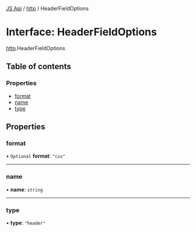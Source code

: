 [JS Api](../index.md) / [http](../modules/http.md) / HeaderFieldOptions

# Interface: HeaderFieldOptions

[http](../modules/http.md).HeaderFieldOptions

## Table of contents

### Properties

- [format](http.HeaderFieldOptions.md#format)
- [name](http.HeaderFieldOptions.md#name)
- [type](http.HeaderFieldOptions.md#type)

## Properties

### format

• `Optional` **format**: ``"csv"``

___

### name

• **name**: `string`

___

### type

• **type**: ``"header"``
